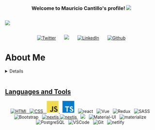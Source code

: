 <h3 align="center">
  Welcome to Mauricio Cantillo's profile!
  <img src="https://media.giphy.com/media/hvRJCLFzcasrR4ia7z/giphy.gif" width="28">
</h3>
  <!-- Typing SVG by DenverCoder1 - https://github.com/DenverCoder1/readme-typing-svg -->
<div style="display: flex">
  <p align="center" >
    <a href="https://github.com/DenverCoder1/readme-typing-svg"><img style="justify-content: center" src="https://readme-typing-svg.herokuapp.com?size=24&color=6353FF&center=true&vCenter=true&width=520&lines=Full+Stack+Web+Developer;A+Technophile+and+A+Computer+Geek;Passionate+About+New+Technologies;Constantly+Improving+Skills;Anime+Fan+and+Avid+PC+Gamer;Always+Learning+New+Things"</a>
  </p>
</div>

<!-- Social icons section -->
<p align="center">
  <a href="https://twitter.com/MauroCantillo_"><img width="32px" alt="Twitter" title="Twitter" src="https://img.icons8.com/color/452/twitter--v1.png"/></a>
  &#8287;&#8287;&#8287;&#8287;&#8287;
  <a href="https://discord.gg/bvU7mrAt" alt="Gaming Server for Free Time" title="Gaming Server for Free Time"><img width="32px" src="https://img.icons8.com/color/452/discord-logo.png"/></a>
  &#8287;&#8287;&#8287;&#8287;&#8287;
  <a href="https://www.linkedin.com/in/mauricio-cantillo-moreno/"><img width="32px" alt="LinkedIn" title="Want to connect?" src="https://img.icons8.com/color/344/linkedin-circled--v1.png"/></a>
  &#8287;&#8287;&#8287;&#8287;&#8287;
  <a href="https://github.com/Andyveloper"><img width="32px" alt="Github" title="My Github" src="https://img.icons8.com/nolan/344/github.png"/></a>
</p>

<!-- About me section -->
# About Me
<details>
  
## Info
  
  ```javascript
const mauro = {
  age: 28,
  ethnicity: "mixed-race",
  code: [JavaScript, HTML, CSS],
  tools: [TypeScript, Next.js, React, Redux, npm/yarn, Webpack/Vite, SCSS, tailwindcss],
  rank: "Front-end Developer",
  upcomingTechnologies: {
                        techOne: "Java[SpringBoot]",
                        techTwo: "Express",
                        techThree: "Node.js"
                        },
  challenge: "To become a really great, kind and dependable software developer",
  description: "I am a very passionate person, that is always learning new stuff",
  dream: "My dream is to be good enough to be proud of myself"
};
```
  
  ## Stats
 <div>
<p align="center"><a href="https://github.com/anuraghazra/github-readme-stats"><img src="https://github-readme-stats.vercel.app/api?username=Andyveloper&show_icons=true&theme=tokyonight&count_private=true"</a></p>
<p align="center"><a href="https://github.com/anuraghazra/github-readme-stats"><img src="https://github-readme-stats.vercel.app/api/top-langs/?username=Andyveloper&layout=compact"</a></p>
</div>

</details>
 <br>
 
 ## Languages and Tools
<p align="center">
  <img src="https://cdn.jsdelivr.net/gh/devicons/devicon/icons/html5/html5-plain.svg" width="40" alt="HTMl" />
  &nbsp;
  <img src="https://cdn.jsdelivr.net/gh/devicons/devicon/icons/css3/css3-plain.svg" width="40" alt="CSS" />
  &nbsp;
  <a href="https://developer.mozilla.org/en-US/docs/Web/JavaScript" target="_blank" rel="noopener noreferrer">
    <img src="https://raw.githubusercontent.com/devicons/devicon/master/icons/javascript/javascript-original.svg" alt="javascript" width="40"/>
  </a>
  &nbsp;
    <img src="https://raw.githubusercontent.com/devicons/devicon/master/icons/typescript/typescript-original.svg" alt="typescript" width="40"/>
  &nbsp;
  <img src="https://cdn.jsdelivr.net/gh/devicons/devicon/icons/react/react-original.svg" alt="react" width="40"/>
  &nbsp;
  <img src="https://cdn.jsdelivr.net/gh/devicons/devicon/icons/vuejs/vuejs-original.svg" width="40" alt="Vue" />
  &nbsp;
  <img src="https://cdn.jsdelivr.net/gh/devicons/devicon/icons/redux/redux-original.svg" width="40" alt="Redux" />
  &nbsp;
  <img src="https://cdn.jsdelivr.net/gh/devicons/devicon/icons/sass/sass-original.svg" width="40" alt="SASS" />
  &nbsp;
  <img src="https://cdn.jsdelivr.net/gh/devicons/devicon/icons/bootstrap/bootstrap-plain.svg" width="40" alt="Bootstrap"/>
  &nbsp;
  <a href="https://nextjs.org/#gh-light-mode-only" target="_blank" rel="noopener noreferrer">
    <img src="https://cdn.jsdelivr.net/gh/devicons/devicon/icons/nextjs/nextjs-original.svg" alt="nextjs" width="40"/>
  </a>
  <a href="https://nextjs.org/#gh-dark-mode-only" target="_blank" rel="noopener noreferrer">
    <img src="https://www.datocms-assets.com/75941/1657707878-nextjs_logo.png" alt="nextjs" width="40"/>
  </a> 
  &nbsp;
  <img src="https://cdn.jsdelivr.net/gh/devicons/devicon@latest/icons/tailwindcss/tailwindcss-original.svg" width="40" />
  &nbsp;
  <img src="https://cdn.jsdelivr.net/gh/devicons/devicon/icons/materialui/materialui-plain.svg" width="40" alt="Material-UI" />
  &nbsp;
  <img src="https://pics.freeicons.io/uploads/icons/png/2396380601551941189-512.png" alt="materialize" width="40"/>
  &nbsp;
  <img src="https://cdn.jsdelivr.net/gh/devicons/devicon/icons/postgresql/postgresql-plain.svg" width="40" alt="PostgreSQL" />
  &nbsp;
  <img src="https://cdn.jsdelivr.net/gh/devicons/devicon/icons/vscode/vscode-original.svg" width="40" alt="VSCode" />
  &nbsp;
  <img src="https://cdn.jsdelivr.net/gh/devicons/devicon/icons/git/git-plain.svg" width="40" alt="Git" />
  &nbsp;
  <img src="https://www.vectorlogo.zone/logos/netlify/netlify-icon.svg" alt="netlify" width="40"/>
  &nbsp;
</p>

